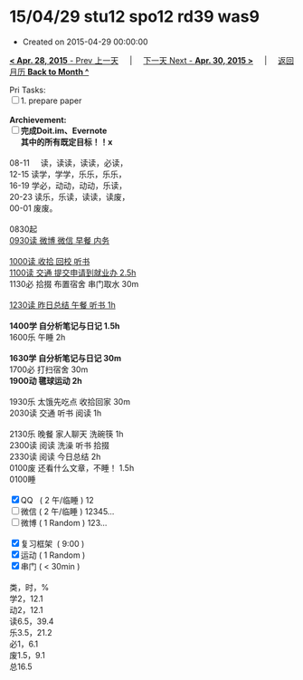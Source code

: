 # 15/04/29 stu12 spo12 rd39 was9

- Created on 2015-04-29 00:00:00

[**< Apr. 28, 2015** - Prev 上一天](/lifelogs/2015/04/d28.md) &nbsp; &nbsp; | &nbsp; &nbsp; [下一天 Next - **Apr. 30, 2015 >**](/lifelogs/2015/04/d30.md) &nbsp; &nbsp; |  &nbsp; &nbsp; [返回月历 **Back to Month ^**](/lifelogs/2015/04/index.md)
<br/><div>Pri Tasks:</div>	<div><input type="checkbox" />1. prepare paper</div>	<div><br/></div>	<div><strong>Archievement:</strong></div>	<div><strong><input type="checkbox" /></strong><strong>完成Doit.im、</strong><strong>Evernote</strong></div>	<div><strong>      其中的</strong><strong>所有</strong><strong>既定目标！！x</strong></div>	<div><br/></div>	<div>08-11     读，读读，读读，必读，</div>	<div>12-15 读学，学学，乐乐，乐乐，</div>	<div>16-19 学必，动动，动动，乐读，</div>	<div>20-23 读乐，乐读，读读，读废，</div>	<div>00-01 废废。</div>	<div><br/></div>	<div>0830起</div>	<div><u>0930读 微博 微信 早餐 内务</u></div>	<div><br/></div>	<div><u>1000读 收拾 回校 听书</u></div>	<div><u>1100读 交通 提交申请到就业办 2.5h</u></div>	<div>1130必 拾掇 布置宿舍 串门取水 30m</div>	<div><br/></div>	<div><u>1230读 昨日总结 午餐 听书 1h</u></div>	<div><br/></div>	<div><strong>1400学 </strong><strong>自分析笔记与日记 1.5h</strong></div>	<div>1600乐 午睡 2h</div>	<div><br/></div>	<div><strong>1630学 </strong><strong>自分析笔记与日记</strong><strong> 30m</strong></div>	<div>1700必 打扫宿舍 30m</div>	<div><strong>1900动 毽球运动 2h</strong></div>	<div><br/></div>	<div>1930乐 太饿先吃点 收拾回家 30m</div>	<div>2030读 交通 听书 阅读 1h</div>	<div><br/></div>	<div>2130乐 晚餐 家人聊天 洗碗筷 1h</div>	<div>2300读 阅读 洗澡 听书 拾掇</div>	<div>2330读 阅读 今日总结 2h</div>	<div>0100废 还看什么文章，不睡！ 1.5h</div>	<div>0100睡</div>	<div><br/></div>	<div><input type="checkbox" checked="true" />QQ   ( 2 午/临睡 ) 12</div>	<div><input type="checkbox" />微信 ( 2 午/临睡 ) 12345…</div>	<div><input type="checkbox" />微博 ( 1 Random ) 123…</div>	<div><br/></div>	<div><input type="checkbox" checked="true" />复习框架  ( 9:00 )</div>	<div><input type="checkbox" checked="true" />运动 ( 1 Random )</div>	<div><input type="checkbox" checked="true" />串门 ( < 30min )</div>	<div><br/></div>	<div>类，时，%</div>	<div>学2，12.1</div>	<div>动2，12.1</div>	<div>读6.5，39.4</div>	<div>乐3.5，21.2</div>	<div>必1，6.1</div>	<div>废1.5，9.1</div>	<div>总16.5</div>
